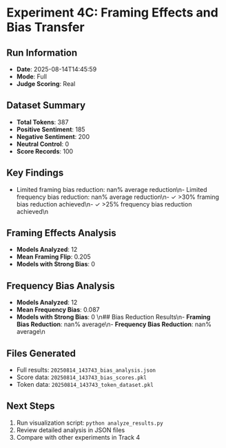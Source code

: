 # Experiment 4C: Framing Effects and Bias Transfer
        
## Run Information
- **Date**: 2025-08-14T14:45:59
- **Mode**: Full
- **Judge Scoring**: Real

## Dataset Summary
- **Total Tokens**: 387
- **Positive Sentiment**: 185
- **Negative Sentiment**: 200  
- **Neutral Control**: 0
- **Score Records**: 100

## Key Findings

- Limited framing bias reduction: nan% average reduction\n- Limited frequency bias reduction: nan% average reduction\n- ✓ >30% framing bias reduction achieved\n- ✓ >25% frequency bias reduction achieved\n
## Framing Effects Analysis
- **Models Analyzed**: 12
- **Mean Framing Flip**: 0.205
- **Models with Strong Bias**: 0

## Frequency Bias Analysis
- **Models Analyzed**: 12
- **Mean Frequency Bias**: 0.087
- **Models with Strong Bias**: 0
\n## Bias Reduction Results\n- **Framing Bias Reduction**: nan% average\n- **Frequency Bias Reduction**: nan% average\n
## Files Generated
- Full results: `20250814_143743_bias_analysis.json`
- Score data: `20250814_143743_bias_scores.pkl`
- Token data: `20250814_143743_token_dataset.pkl`

## Next Steps
1. Run visualization script: `python analyze_results.py`
2. Review detailed analysis in JSON files
3. Compare with other experiments in Track 4
